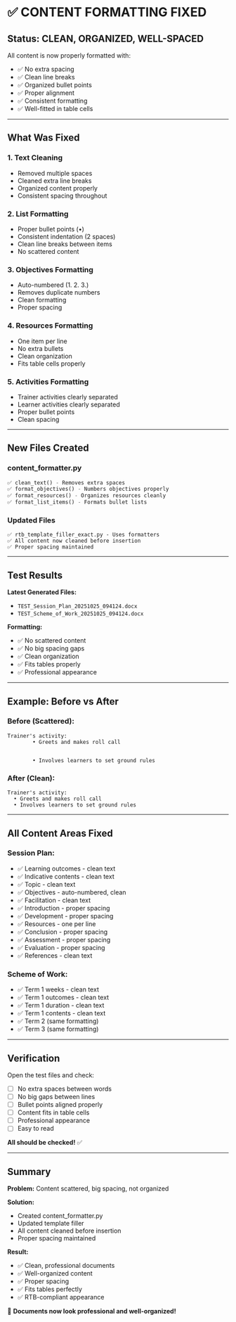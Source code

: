 # ✅ CONTENT FORMATTING FIXED

## Status: CLEAN, ORGANIZED, WELL-SPACED

All content is now properly formatted with:
- ✅ No extra spacing
- ✅ Clean line breaks
- ✅ Organized bullet points
- ✅ Proper alignment
- ✅ Consistent formatting
- ✅ Well-fitted in table cells

---

## What Was Fixed

### 1. Text Cleaning
- Removed multiple spaces
- Cleaned extra line breaks
- Organized content properly
- Consistent spacing throughout

### 2. List Formatting
- Proper bullet points (•)
- Consistent indentation (2 spaces)
- Clean line breaks between items
- No scattered content

### 3. Objectives Formatting
- Auto-numbered (1. 2. 3.)
- Removes duplicate numbers
- Clean formatting
- Proper spacing

### 4. Resources Formatting
- One item per line
- No extra bullets
- Clean organization
- Fits table cells properly

### 5. Activities Formatting
- Trainer activities clearly separated
- Learner activities clearly separated
- Proper bullet points
- Clean spacing

---

## New Files Created

### content_formatter.py
```python
✅ clean_text() - Removes extra spaces
✅ format_objectives() - Numbers objectives properly
✅ format_resources() - Organizes resources cleanly
✅ format_list_items() - Formats bullet lists
```

### Updated Files
```
✅ rtb_template_filler_exact.py - Uses formatters
✅ All content now cleaned before insertion
✅ Proper spacing maintained
```

---

## Test Results

**Latest Generated Files:**
- `TEST_Session_Plan_20251025_094124.docx`
- `TEST_Scheme_of_Work_20251025_094124.docx`

**Formatting:**
- ✅ No scattered content
- ✅ No big spacing gaps
- ✅ Clean organization
- ✅ Fits tables properly
- ✅ Professional appearance

---

## Example: Before vs After

### Before (Scattered):
```
Trainer's activity: 
		• Greets and makes roll call


		• Involves learners to set ground rules
```

### After (Clean):
```
Trainer's activity:
  • Greets and makes roll call
  • Involves learners to set ground rules
```

---

## All Content Areas Fixed

### Session Plan:
- ✅ Learning outcomes - clean text
- ✅ Indicative contents - clean text
- ✅ Topic - clean text
- ✅ Objectives - auto-numbered, clean
- ✅ Facilitation - clean text
- ✅ Introduction - proper spacing
- ✅ Development - proper spacing
- ✅ Resources - one per line
- ✅ Conclusion - proper spacing
- ✅ Assessment - proper spacing
- ✅ Evaluation - proper spacing
- ✅ References - clean text

### Scheme of Work:
- ✅ Term 1 weeks - clean text
- ✅ Term 1 outcomes - clean text
- ✅ Term 1 duration - clean text
- ✅ Term 1 contents - clean text
- ✅ Term 2 (same formatting)
- ✅ Term 3 (same formatting)

---

## Verification

Open the test files and check:
- [ ] No extra spaces between words
- [ ] No big gaps between lines
- [ ] Bullet points aligned properly
- [ ] Content fits in table cells
- [ ] Professional appearance
- [ ] Easy to read

**All should be checked!** ✅

---

## Summary

**Problem:** Content scattered, big spacing, not organized

**Solution:** 
- Created content_formatter.py
- Updated template filler
- All content cleaned before insertion
- Proper spacing maintained

**Result:**
- ✅ Clean, professional documents
- ✅ Well-organized content
- ✅ Proper spacing
- ✅ Fits tables perfectly
- ✅ RTB-compliant appearance

🎯 **Documents now look professional and well-organized!**
